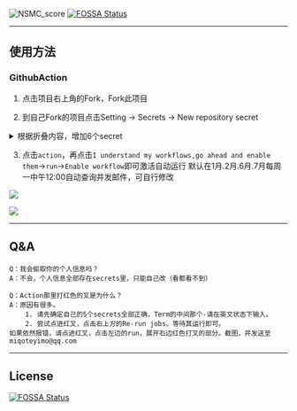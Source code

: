 ![NSMC_score](https://socialify.git.ci/yimo0908/NSMC_score/image?description=1&forks=1&stargazers=1&theme=Light)
[![FOSSA Status](https://app.fossa.com/api/projects/git%2Bgithub.com%2Fyimo0908%2FNSMC_score.svg?type=shield)](https://app.fossa.com/projects/git%2Bgithub.com%2Fyimo0908%2FNSMC_score?ref=badge_shield)

---

## 使用方法

### GithubAction

1. 点击项目右上角的Fork，Fork此项目

2. 到自己Fork的项目点击Setting → Secrets → New repository secret

<details><summary>根据折叠内容，增加6个secret</summary>

Name填写`USERNAME`，Value填写 教务系统登录账号（通常为学号）  

Name填写`PASSWORD`，Value填写 教务系统登录密码  

Name填写`MAIL_ACCOUNT`，Value填写 QQ邮箱地址（`QQ号@qq.com`）  

Name填写`MAIL_KEY`，Value填写 [POP3/SMTP邮箱授权码](https://service.mail.qq.com/cgi-bin/help?subtype=1&id=28&no=1001256)    

Name填写`TERM` ，Value填写 要查询的学期（如`2020-2021-1`）
![]</details>

3. 点击`action`，再点击`I understand my workflows,go ahead and enable them`→`run`→`Enable workflow`即可激活自动运行
    默认在1月.2月.6月.7月每周一中午12:00自动查询并发邮件，可自行修改

  ![](https://github.com/yimo0908/NSMC_score/blob/main/image/3.png)

  ![](https://github.com/yimo0908/NSMC_score/blob/main/image/4.png)

---

## Q&A

```
Q：我会偷取你的个人信息吗？
A：不会，个人信息全部存在secrets里，只能自己改（看都看不到）
```
```
Q：Action那里打红色的叉是为什么？
A：原因有很多。
	1. 请先确定自己的5个secrets全部正确，Term的中间那个-请在英文状态下输入。
	2. 尝试点进红叉，点击右上方的Re-run jobs。等待其运行即可。
如果依然报错，请点进红叉，点击左边的run，展开右边红色打叉的部分。截图，并发送至miqoteyimo@qq.com
```

---


## License
[![FOSSA Status](https://app.fossa.com/api/projects/git%2Bgithub.com%2Fyimo0908%2FNSMC_score.svg?type=large)](https://app.fossa.com/projects/git%2Bgithub.com%2Fyimo0908%2FNSMC_score?ref=badge_large)